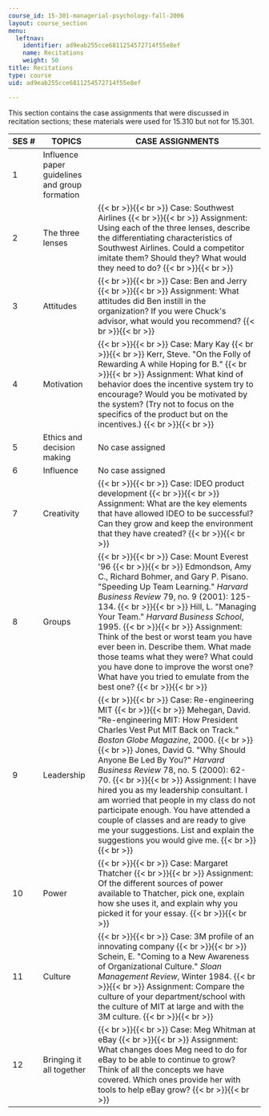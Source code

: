 ```yaml
---
course_id: 15-301-managerial-psychology-fall-2006
layout: course_section
menu:
  leftnav:
    identifier: ad9eab255cce6811254572714f55e8ef
    name: Recitations
    weight: 50
title: Recitations
type: course
uid: ad9eab255cce6811254572714f55e8ef

---
```


This section contains the case assignments that were discussed in recitation sections; these materials were used for 15.310 but not for 15.301.

| SES # | TOPICS | CASE ASSIGNMENTS |
| --- | --- | --- |
| 1 | Influence paper guidelines and group formation | &nbsp; |
| 2 | The three lenses |  {{< br >}}{{< br >}} Case: Southwest Airlines {{< br >}}{{< br >}} Assignment: Using each of the three lenses, describe the differentiating characteristics of Southwest Airlines. Could a competitor imitate them? Should they? What would they need to do? {{< br >}}{{< br >}}  |
| 3 | Attitudes |  {{< br >}}{{< br >}} Case: Ben and Jerry {{< br >}}{{< br >}} Assignment: What attitudes did Ben instill in the organization? If you were Chuck's advisor, what would you recommend? {{< br >}}{{< br >}}  |
| 4 | Motivation |  {{< br >}}{{< br >}} Case: Mary Kay {{< br >}}{{< br >}} Kerr, Steve. "On the Folly of Rewarding A while Hoping for B." {{< br >}}{{< br >}} Assignment: What kind of behavior does the incentive system try to encourage? Would you be motivated by the system? (Try not to focus on the specifics of the product but on the incentives.) {{< br >}}{{< br >}}  |
| 5 | Ethics and decision making | No case assigned |
| 6 | Influence | No case assigned |
| 7 | Creativity |  {{< br >}}{{< br >}} Case: IDEO product development {{< br >}}{{< br >}} Assignment: What are the key elements that have allowed IDEO to be successful? Can they grow and keep the environment that they have created? {{< br >}}{{< br >}}  |
| 8 | Groups |  {{< br >}}{{< br >}} Case: Mount Everest '96 {{< br >}}{{< br >}} Edmondson, Amy C., Richard Bohmer, and Gary P. Pisano. "Speeding Up Team Learning." _Harvard Business Review_ 79, no. 9 (2001): 125-134. {{< br >}}{{< br >}} Hill, L. "Managing Your Team." _Harvard Business School_, 1995. {{< br >}}{{< br >}} Assignment: Think of the best or worst team you have ever been in. Describe them. What made those teams what they were? What could you have done to improve the worst one? What have you tried to emulate from the best one? {{< br >}}{{< br >}}  |
| 9 | Leadership |  {{< br >}}{{< br >}} Case: Re-engineering MIT {{< br >}}{{< br >}} Mehegan, David. "Re-engineering MIT: How President Charles Vest Put MIT Back on Track." _Boston Globe Magazine_, 2000. {{< br >}}{{< br >}} Jones, David G. "Why Should Anyone Be Led By You?" _Harvard Business Review_ 78, no. 5 (2000): 62-70. {{< br >}}{{< br >}} Assignment: I have hired you as my leadership consultant. I am worried that people in my class do not participate enough. You have attended a couple of classes and are ready to give me your suggestions. List and explain the suggestions you would give me. {{< br >}}{{< br >}}  |
| 10 | Power |  {{< br >}}{{< br >}} Case: Margaret Thatcher {{< br >}}{{< br >}} Assignment: Of the different sources of power available to Thatcher, pick one, explain how she uses it, and explain why you picked it for your essay. {{< br >}}{{< br >}}  |
| 11 | Culture |  {{< br >}}{{< br >}} Case: 3M profile of an innovating company {{< br >}}{{< br >}} Schein, E. "Coming to a New Awareness of Organizational Culture." _Sloan Management Review_, Winter 1984. {{< br >}}{{< br >}} Assignment: Compare the culture of your department/school with the culture of MIT at large and with the 3M culture. {{< br >}}{{< br >}}  |
| 12 | Bringing it all together |  {{< br >}}{{< br >}} Case: Meg Whitman at eBay {{< br >}}{{< br >}} Assignment: What changes does Meg need to do for eBay to be able to continue to grow? Think of all the concepts we have covered. Which ones provide her with tools to help eBay grow? {{< br >}}{{< br >}}